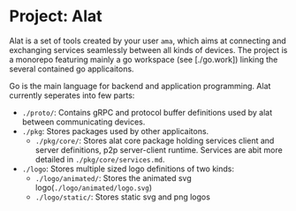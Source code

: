 # Project: Alat

Alat is a set of tools created by your user `ama`, which aims at connecting and exchanging services
seamlessly between all kinds of devices. The project is a monorepo featuring mainly a go workspace
(see [./go.work]) linking the several contained go applicaitons.

Go is the main language for backend and application programming. Alat currently seperates into few parts:

- `./proto/`: Contains gRPC and protocol buffer definitions used by alat between communicating devices.
- `./pkg`: Stores packages used by other applicaitons.
  - `./pkg/core/`: Stores alat core package holding services client and server definitions, p2p server-client runtime.
    Services are abit more detailed in `./pkg/core/services.md`.
- `./logo`: Stores multiple sized logo definitions of two kinds:
  - `./logo/animated/`: Stores the animated svg logo(`./logo/animated/logo.svg`)
  - `./logo/static/`: Stores static svg and png logos
